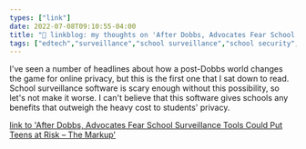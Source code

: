 ```yaml
---
types: ["link"]
date: 2022-07-08T09:10:55-04:00
title: "🔗 linkblog: my thoughts on 'After Dobbs, Advocates Fear School Surveillance Tools Could Put Teens at Risk – The Markup'"
tags: ["edtech","surveillance","school surveillance","school security","reproductive rights","privacy"]
---
```

I've seen a number of headlines about how a post-Dobbs world changes the game for online privacy, but this is the first one that I sat down to read. School surveillance software is scary enough without this possibility, so let's not make it worse. I can't believe that this software gives schools any benefits that outweigh the heavy cost to students' privacy.
 

[link to 'After Dobbs, Advocates Fear School Surveillance Tools Could Put Teens at Risk – The Markup'](https://themarkup.org/privacy/2022/07/08/after-dobbs-advocates-fear-school-surveillance-tools-could-put-teens-at-risk)
